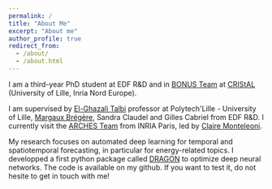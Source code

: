 ```yaml
---
permalink: /
title: "About Me"
excerpt: "About me"
author_profile: true
redirect_from: 
  - /about/
  - /about.html
---
```


I am a third-year PhD student at EDF R&D and in [BONUS Team](https://sites.google.com/view/bonus-research-group/) at [CRIStAL](https://www.cristal.univ-lille.fr/) (University of Lille, Inria Nord Europe).

I am supervised by [El-Ghazali Talbi](https://www.cristal.univ-lille.fr/~talbi/) professor at Polytech'Lille - University of Lille, [Margaux Brégère](https://margauxbregere.github.io/), Sandra Claudel and Gilles Cabriel from EDF R&D. I currently visit the [ARCHES Team](https://project.inria.fr/arches/) from INRIA Paris, led by [Claire Monteleoni](https://www.colorado.edu/faculty/claire-monteleoni/).

My research focuses on automated deep learning for temporal and spatiotemporal forecasting, in particular for energy-related topics. I developped a first python package called [DRAGON](https://dragon-tutorial.readthedocs.io/en/latest/) to optimize deep neural networks. The code is available on my github. If you want to test it, do not hesite to get in touch with me!
